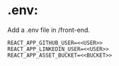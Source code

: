 # .env:

Add a .env file in /front-end.

```shell
REACT_APP_GITHUB_USER=<<USER>>
REACT_APP_LINKEDIN_USER=<<USER>>
REACT_APP_ASSET_BUCKET=<<BUCKET>>
```